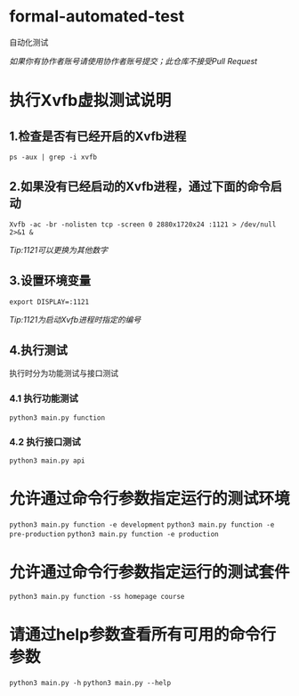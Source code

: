 # formal-automated-test
自动化测试

*如果你有协作者账号请使用协作者账号提交；此仓库不接受Pull Request*

# 执行Xvfb虚拟测试说明

## 1.检查是否有已经开启的Xvfb进程
```ps -aux | grep -i xvfb```

## 2.如果没有已经启动的Xvfb进程，通过下面的命令启动
```Xvfb -ac -br -nolisten tcp -screen 0 2880x1720x24 :1121 > /dev/null 2>&1 &```

*Tip:1121可以更换为其他数字*

## 3.设置环境变量
```export DISPLAY=:1121```

*Tip:1121为启动Xvfb进程时指定的编号*

## 4.执行测试

执行时分为功能测试与接口测试

### 4.1 执行功能测试
```python3 main.py function```

### 4.2 执行接口测试
```python3 main.py api```

# 允许通过命令行参数指定运行的测试环境
```python3 main.py function -e development```
```python3 main.py function -e pre-production```
```python3 main.py function -e production```

# 允许通过命令行参数指定运行的测试套件
```python3 main.py function -ss homepage course```

# 请通过help参数查看所有可用的命令行参数
```python3 main.py -h```
```python3 main.py --help```
